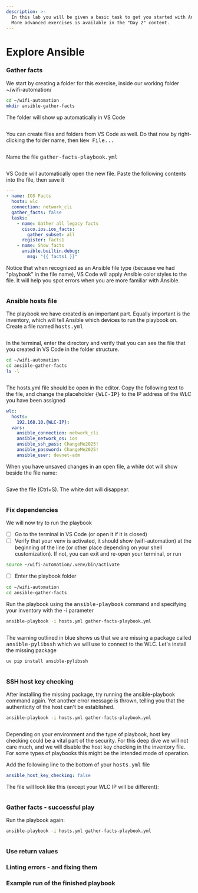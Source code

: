 ```yaml
---
description: >-
  In this lab you will be given a basic task to get you started with Ansible.
  More advanced exercises is available in the "Day 2" content.
---
```


# Explore Ansible

### Gather facts

We start by creating a folder for this exercise, inside our working folder \~/wifi-automation/

```bash
cd ~/wifi-automation
mkdir ansible-gather-facts
```

The folder will show up automatically in VS Code

<div align="center"><figure><img src="../../.gitbook/assets/image (33).png" alt=""><figcaption></figcaption></figure></div>

You can create files and folders from VS Code as well. Do that now  by right-clicking the folder name, then <kbd>New File...</kbd>

<div align="center"><figure><img src="../../.gitbook/assets/image (34).png" alt=""><figcaption></figcaption></figure></div>

Name the file <kbd>gather-facts-playbook.yml</kbd>

<figure><img src="../../.gitbook/assets/image (35).png" alt=""><figcaption></figcaption></figure>

VS Code will automatically open the new file. Paste the following contents into the file, then save it

```yaml
---
- name: IOS Facts
  hosts: wlc
  connection: network_cli
  gather_facts: false
  tasks:
    - name: Gather all legacy facts
      cisco.ios.ios_facts:
        gather_subset: all
      register: facts1
    - name: Show facts
      ansible.builtin.debug:
        msg: "{{ facts1 }}"
```

Notice that when recognized as an Ansible file type (because we had "playbook" in the file name), VS Code will apply Ansible color styles to the file. It will help you spot errors when you are more familiar with Ansible.

<figure><img src="../../.gitbook/assets/image (36).png" alt=""><figcaption></figcaption></figure>

### Ansible hosts file

The playbook we have created is an important part. Equally important is the inventory, which will tell Ansible which devices to run the playbook on. Create a file named <kbd>hosts.yml</kbd>

<figure><img src="../../.gitbook/assets/image (37).png" alt=""><figcaption></figcaption></figure>

In the terminal, enter the directory and verify that you can see the file that you created in VS Code in the folder structure.

```bash
cd ~/wifi-automation
cd ansible-gather-facts
ls -l
```

<figure><img src="../../.gitbook/assets/image (38).png" alt=""><figcaption></figcaption></figure>

The hosts.yml file should be open in the editor. Copy the following text to the file, and change the placeholder <kbd>{WLC-IP}</kbd>  to the IP address of the WLC you have been assigned

```yaml
wlc:
  hosts:
    192.168.10.{WLC-IP}:
  vars:
    ansible_connection: network_cli
    ansible_network_os: ios
    ansible_ssh_pass: ChangeMe2025!
    ansible_password: ChangeMe2025!
    ansible_user: devnet-adm
```

When you have unsaved changes in an open file, a white dot will show beside the file name:

<figure><img src="../../.gitbook/assets/image (39).png" alt=""><figcaption></figcaption></figure>

Save the file (Ctrl+S). The white dot will disappear.

<figure><img src="../../.gitbook/assets/image (44).png" alt=""><figcaption></figcaption></figure>

### Fix dependencies

We will now try to run the playbook

* [ ] Go to the terminal in VS Code (or open it if it is closed)
* [ ] Verify that your venv is activated, it should show (wifi-automation) at the beginning of the line (or other place depending on your shell customization). If not, you can exit and re-open your terminal, or run

```bash
source ~/wifi-automation/.venv/bin/activate
```

* [ ] Enter the playbook folder

```bash
cd ~/wifi-automation
cd ansible-gather-facts
```

Run the playbook using the <kbd>ansible-playbook</kbd> command and specifying your inventory with the -i parameter

```bash
ansible-playbook -i hosts.yml gather-facts-playbook.yml
```

<div data-full-width="true"><figure><img src="../../.gitbook/assets/image (41).png" alt=""><figcaption></figcaption></figure></div>

The warning outlined in blue shows us that we are missing a package called <kbd>ansible-pylibssh</kbd>  which we will use to connect to the WLC. Let's install the missing package

```bash
uv pip install ansible-pylibssh
```

<div data-full-width="true"><figure><img src="../../.gitbook/assets/image (42).png" alt=""><figcaption></figcaption></figure></div>

### SSH host key checking

After installing the missing package, try running the ansible-playbook command again. Yet another error message is thrown, telling you that the authenticity of the host can't be established.

```bash
ansible-playbook -i hosts.yml gather-facts-playbook.yml
```

<div data-full-width="true"><figure><img src="../../.gitbook/assets/image (45).png" alt=""><figcaption></figcaption></figure></div>

Depending on your environment and the type of playbook, host key checking could be a vital part of the security. For this deep dive we will not care much, and we will disable the host key checking in the inventory file. For some types of playbooks this might be the intended mode of operation.

Add the following line to the bottom of your <kbd>hosts.yml</kbd> file

```yaml
ansible_host_key_checking: false
```

The file will look like this (except your WLC IP will be different):

<figure><img src="../../.gitbook/assets/image (46).png" alt=""><figcaption></figcaption></figure>

### Gather facts - successful play

Run the playbook again:

```bash
ansible-playbook -i hosts.yml gather-facts-playbook.yml
```

<div data-full-width="true"><figure><img src="../../.gitbook/assets/image (47).png" alt=""><figcaption></figcaption></figure></div>

### Use return values













### Linting errors - and fixing them













### Example run of the finished playbook
